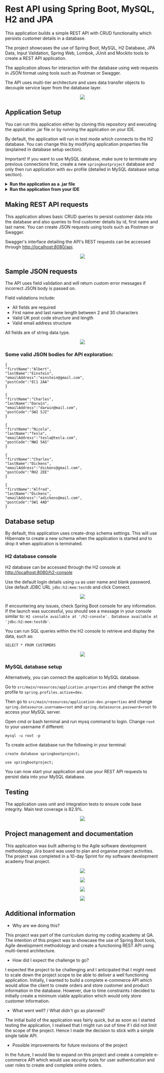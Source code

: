 # Rest API using Spring Boot, MySQL, H2 and JPA

This application builds a simple REST API with CRUD functionality which persists customer details in a database.

The project showcases the use of Spring Boot, MySQL, H2 Database, JPA Data, Input Validation, Spring Web, Lombok, JUnit and Mockito tools to create a REST API application.

The application allows for interaction with the database using web requests in JSON format using tools such as Postman or Swagger.

The API uses multi-tier architecture and uses data transfer objects to decouple service layer from the database layer.

<p align="center">
<img src=https://i.postimg.cc/sg5GBjC7/ERDandflowchart.jpg>
</p>

## Application Setup

You can run this application either by cloning this repository and executing the application .jar file or by running the application on your IDE.

By default, the application will run in test mode which connects to the H2 database. You can change this by modifying application properties file (explained in database setup section).

Important! If you want to use MySQL database, make sure to terminate any previous connections first, create a new `springbootproject` database and only then run application with `dev` profile (detailed in MySQL database setup section).

<details>
<summary><b>Run the application as a .jar file</b></summary>

Download the .zip archive of the project files

Open SpringBootProject-0.0.1-SNAPSHOT.jar file from the root directory. Open cmd or bash terminal and run jps command to see if the application is running:

```
jps
```

To exit the application, run jps command in terminal again:

```
jps
```

Check the running application's ID and run taskkill command with the ID:

```
taskkill -f /PID <Application ID here>
```

This will terminate the application.
</details>

<details>
<summary><b>Run the application from your IDE</b></summary>

Clone the application:

```
git clone https://github.com/dovydasglb/SpringBootAPI.git
```

Open a bash terminal in project folder and run:

```
mvn spring-boot:run
```

By default this will run the application on <http://localhost:8080>.

</details>

## Making REST API requests

This application allows basic CRUD queries to persist customer data into the database and also queries to find customer details by id, first name and last name. You can create JSON requests using tools such as Postman or Swagger.

Swagger's interface detailing the API's REST requests can be accessed through <http://localhost:8080/api>.

<p align="center">
<img src=https://i.postimg.cc/855DPd2n/Opera-Snapshot-2022-03-15-162952-localhost.png>
</p>

## Sample JSON requests

The API uses field validation and will return custom error messages if incorrect JSON body is passed on.

Field validations include:

+ All fields are required
+ First name and last name length between 2 and 30 characters
+ Valid UK post code structure and length
+ Valid email address structure

All fields are of string data type.

<p align="center">
<img src=https://i.postimg.cc/W4HhqQKM/Postman.jpg>
</p>

### Some valid JSON bodies for API exploration:

```
{
"firstName":"Albert",
"lastName":"Einstein",
"emailAddress":"einstein@gmail.com",
"postCode":"EC1 2AA"
}
```

```
{
"firstName":"Charles",
"lastName":"Darwin",
"emailAddress":"darwin@mail.com",
"postCode":"SW2 5JZ"
}
```

```
{
"firstName":"Nicola",
"lastName":"Tesla",
"emailAddress":"tesla@tesla.com",
"postCode":"NW2 5AS"
}
```

```
{
"firstName":"Charles",
"lastName":"Dickens",
"emailAddress":"dickens@gmail.com",
"postCode":"RH2 2EE"
}
```

```
{
"firstName":"Alfred",
"lastName":"Dickens",
"emailAddress":"adickens@mail.com",
"postCode":"SW1 4AD"
}
```

## Database setup

By default, this application uses create-drop schema settings. This will use Hibernate to create a new schema when the application is started and to drop it when application is terminated.

### H2 database console

H2 database can be accessed through the H2 console at <http://localhost:8080/h2-console>

Use the default login details using `sa` as user name and blank password. Use default JDBC URL `jdbc:h2:mem:testdb` and click Connect.

<p align="center">
<img src=https://i.postimg.cc/0j8DW5HS/Opera-Snapshot-2022-03-16-105252-localhost.png>
</p>

If encountering any issues, check Spring Boot console for any information. If the launch was successful, you should see a message in your console similar to: `H2 console available at '/h2-console'. Database available at 'jdbc:h2:mem:testdb'`.

You can run SQL queries within the H2 console to retrieve and display the data, such as:
 ```
 SELECT * FROM CUSTOMERS
 ```

<p align="center">
<img src=https://i.postimg.cc/Ss4MRN4P/Opera-Snapshot-2022-03-16-105221-localhost.png>
</p>

### MySQL database setup

Alternatively, you can connect the application to MySQL database.

Go to `src/main/resources/application.properties` and change the active profile to `spring.profiles.active=dev`.

Then go to `src/main/resources/application-dev.properties` and change `spring.datasource.username=root` and `spring.datasource.password=root` to access your MySQL server.

Open cmd or bash terminal and run mysq command to login. Change `root` to your username if different:

```
mysql -u root -p
```

To create active database run the following in your terminal:

```
create database springbootproject;
```

```
use springbootproject;
```

You can now start your application and use your REST API requests to persist data into your MySQL database.

## Testing

The application uses unit and integration tests to ensure code base integrity. Main test coverage is 82.9%.

<p align="center">
<img src=https://i.postimg.cc/d3HTtbJZ/Tests.jpg>
</p>

## Project management and documentation

This application was built adhering to the Agile software development methodology. Jira board was used to plan and organise project activities. The project was completed in a 10-day Sprint for my software development academy final project.

<p align="center">
<img src=https://i.postimg.cc/VsFKygbj/Opera-Snapshot-2022-03-16-120621-dovydasgulbinas-atlassian-net.png>
</p>

<p align="center">
<img src=https://i.postimg.cc/d1YjpZsH/Opera-Snapshot-2022-03-16-120648-dovydasgulbinas-atlassian-net.png>
</p>

<p align="center">
<img src=https://i.postimg.cc/fysbXX7N/Riskassessment.jpg>
</p>

<p align="center">
<img src=https://i.postimg.cc/XNxWxT4F/Riskmatrix.jpg>
</p>

## Additional information

+ Why are we doing this?

This project was part of the curriculum during my coding academy at QA. The intention of this project was to showcase the use of Spring Boot tools, Agile development methodology and create a functioning REST API using multi-tiered architecture.

+ How did I expect the challenge to go?

I expected the project to be challenging and I anticipated that I might need to scale down the project scope to be able to deliver a well functioning application. Initially, I wanted to build a complete e-commerce API which would allow the client to create orders and store customer and product information in the database. However, due to time constraints I decided to initially create a minimum viable application which would only store customer information.

+ What went well? / What didn't go as planned?

The initial build of the application was fairly quick, but as soon as I started testing the application, I realised that I might run out of time if I did not limit the scope of the project. Hence I made the decision to stick with a simple single table API.

+ Possible improvements for future revisions of the project

In the future, I would like to expand on this project and create a complete e-commerce API which would use security tools for user authentication and user roles to create and complete online orders.